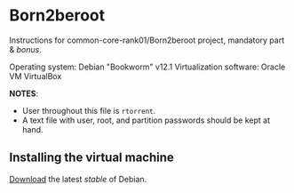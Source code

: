 # Born2beroot

Instructions for common-core-rank01/Born2beroot project, mandatory part & *bonus*.

Operating system: Debian "Bookworm" v12.1
Virtualization software: Oracle VM VirtualBox

**NOTES**:
- User throughout this file is `rtorrent`.
- A text file with user, root, and partition passwords should be kept at hand.

## Installing the virtual machine

[Download](https://cdimage.debian.org/debian-cd/current/amd64/iso-cd/debian-12.1.0-amd64-netinst.iso) the latest *stable* of Debian.  
